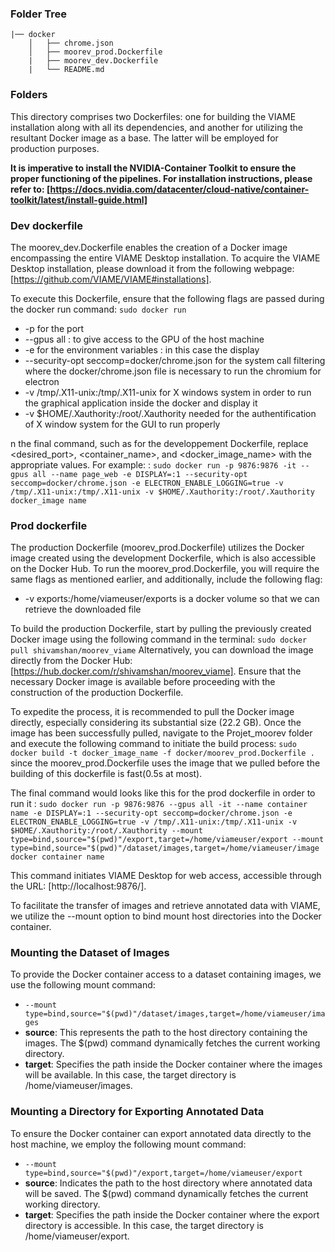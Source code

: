 
### Folder Tree ###
```
|── docker                
    │   ├── chrome.json                            
    │   ├── moorev_prod.Dockerfile  
    |   ├── moorev_dev.Dockerfile  
    |   └── README.md 
```
### Folders ### 
This directory comprises two Dockerfiles: one for building the VIAME installation along with all its dependencies, and another for utilizing the resultant Docker image as a base. The latter will be employed for production purposes.

**It is imperative to install the NVIDIA-Container Toolkit to ensure the proper functioning of the pipelines. For installation instructions, please refer to: [https://docs.nvidia.com/datacenter/cloud-native/container-toolkit/latest/install-guide.html]**


### Dev dockerfile 
The moorev_dev.Dockerfile enables the creation of a Docker image encompassing the entire VIAME Desktop installation. To acquire the VIAME Desktop installation, please download it from the following webpage: [https://github.com/VIAME/VIAME#installations].

To execute this Dockerfile, ensure that the following flags are passed during the docker run command: 
`sudo docker run `  
- -p for the port
- --gpus all : to give access to the GPU of the host machine
- -e for the environment variables : in this case the display
- --security-opt seccomp=docker/chrome.json for the system call filtering where the docker/chrome.json file is necessary to run the chromium for electron
- -v /tmp/.X11-unix:/tmp/.X11-unix for X windows system in order to run the graphical application inside the docker and display it 
- -v $HOME/.Xauthority:/root/.Xauthority needed for the authentification of X window system for the GUI to run properly

n the final command, such as for the developpement Dockerfile, replace <desired_port>, <container_name>, and <docker_image_name> with the appropriate values. For example: : `sudo docker run -p 9876:9876 -it --gpus all --name page_web -e DISPLAY=:1 --security-opt seccomp=docker/chrome.json -e ELECTRON_ENABLE_LOGGING=true -v /tmp/.X11-unix:/tmp/.X11-unix -v $HOME/.Xauthority:/root/.Xauthority docker_image name`

### Prod dockerfile
The production Dockerfile (moorev_prod.Dockerfile) utilizes the Docker image created using the development Dockerfile, which is also accessible on the Docker Hub.
To run the moorev_prod.Dockerfile, you will require the same flags as mentioned earlier, and additionally, include the following flag:
- -v exports:/home/viameuser/exports is a docker
   volume so that we can retrieve the downloaded file
  
To build the production Dockerfile, start by pulling the previously created Docker image using the following command in the terminal: `sudo docker pull shivamshan/moorev_viame` Alternatively, you can download the image directly from the Docker Hub: [https://hub.docker.com/r/shivamshan/moorev_viame].
Ensure that the necessary Docker image is available before proceeding with the construction of the production Dockerfile. 

To expedite the process, it is recommended to pull the Docker image directly, especially considering its substantial size (22.2 GB). Once the image has been successfully pulled, navigate to the Projet_moorev folder and execute the following command to initiate the build process: `sudo docker build -t docker_image_name -f docker/moorev_prod.Dockerfile .` since the moorev_prod.Dockerfile uses the image that we pulled before the building of this dockerfile is fast(0.5s at most). 

The final command would looks like this for the prod dockerfile in order to run it : `sudo docker run -p 9876:9876 --gpus all -it --name container name -e DISPLAY=:1 --security-opt seccomp=docker/chrome.json -e ELECTRON_ENABLE_LOGGING=true -v /tmp/.X11-unix:/tmp/.X11-unix -v $HOME/.Xauthority:/root/.Xauthority --mount type=bind,source="$(pwd)"/export,target=/home/viameuser/export --mount type=bind,source="$(pwd)"/dataset/images,target=/home/viameuser/image docker container name`

This command initiates VIAME Desktop for web access, accessible through the URL: [http://localhost:9876/].

To facilitate the transfer of images and retrieve annotated data with VIAME, we utilize the --mount option to bind mount host directories into the Docker container.
### Mounting the Dataset of Images

To provide the Docker container access to a dataset containing images, we use the following mount command:
- `--mount type=bind,source="$(pwd)"/dataset/images,target=/home/viameuser/images` 
 - **source**: This represents the path to the host directory containing the images. The $(pwd) command dynamically fetches the current working directory.
 - **target**: Specifies the path inside the Docker container where the images will be available. In this case, the target directory is /home/viameuser/images.

### Mounting a Directory for Exporting Annotated Data
To ensure the Docker container can export annotated data directly to the host machine, we employ the following mount command:

- `--mount type=bind,source="$(pwd)"/export,target=/home/viameuser/export`
 - **source**: Indicates the path to the host directory where annotated data will be saved. The $(pwd) command dynamically fetches the current working directory.
 - **target**: Specifies the path inside the Docker container where the export directory is accessible. In this case, the target directory is /home/viameuser/export.


